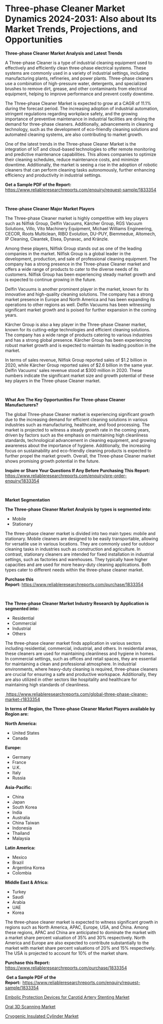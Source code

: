 <p><h1>Three-phase Cleaner Market Dynamics 2024-2031: Also about Its Market Trends, Projections, and Opportunities</h1></p><p><strong>Three-phase Cleaner Market Analysis and Latest Trends</strong></p>
<p><p>A Three-phase Cleaner is a type of industrial cleaning equipment used to effectively and efficiently clean three-phase electrical systems. These systems are commonly used in a variety of industrial settings, including manufacturing plants, refineries, and power plants. Three-phase cleaners use a combination of high-pressure water, detergents, and specialized brushes to remove dirt, grease, and other contaminants from electrical equipment, helping to improve performance and prevent costly downtime.</p><p>The Three-phase Cleaner Market is expected to grow at a CAGR of 11.1% during the forecast period. The increasing adoption of industrial automation, stringent regulations regarding workplace safety, and the growing importance of preventive maintenance in industrial facilities are driving the demand for three-phase cleaners. Additionally, advancements in cleaning technology, such as the development of eco-friendly cleaning solutions and automated cleaning systems, are also contributing to market growth.</p><p>One of the latest trends in the Three-phase Cleaner Market is the integration of IoT and cloud-based technologies to offer remote monitoring and predictive maintenance capabilities. This allows companies to optimize their cleaning schedules, reduce maintenance costs, and minimize downtime. Additionally, the market is seeing a rise in the adoption of robotic cleaners that can perform cleaning tasks autonomously, further enhancing efficiency and productivity in industrial settings.</p></p>
<p><strong>Get a Sample PDF of the Report:&nbsp;</strong> <a href="https://www.reliableresearchreports.com/enquiry/request-sample/1833354">https://www.reliableresearchreports.com/enquiry/request-sample/1833354</a></p>
<p>&nbsp;</p>
<p><strong>Three-phase Cleaner Major Market Players</strong></p>
<p><p>The Three-phase Cleaner market is highly competitive with key players such as Nilfisk Group, Delfin Vacuums, Kärcher Group, RGS Vacuum Solutions, Villo, Vito Machinery Equipment, Michael Williams Engineering, CECOR, Roots Multiclean, RIBO Evolution, DU-PUY, Biemmedue, Altomech, IP Cleaning, Cleantek, Elsea, Dynavac, and Kränzle. </p><p>Among these players, Nilfisk Group stands out as one of the leading companies in the market. Nilfisk Group is a global leader in the development, production, and sale of professional cleaning equipment. The company has a strong presence in the Three-phase Cleaner market and offers a wide range of products to cater to the diverse needs of its customers. Nilfisk Group has been experiencing steady market growth and is expected to continue growing in the future.</p><p>Delfin Vacuums is another prominent player in the market, known for its innovative and high-quality cleaning solutions. The company has a strong market presence in Europe and North America and has been expanding its operations to other regions as well. Delfin Vacuums has been witnessing significant market growth and is poised for further expansion in the coming years.</p><p>Kärcher Group is also a key player in the Three-phase Cleaner market, known for its cutting-edge technologies and efficient cleaning solutions. The company has a wide range of products catering to various industries and has a strong global presence. Kärcher Group has been experiencing robust market growth and is expected to maintain its leading position in the market.</p><p>In terms of sales revenue, Nilfisk Group reported sales of $1.2 billion in 2020, while Kärcher Group reported sales of $2.6 billion in the same year. Delfin Vacuums' sales revenue stood at $300 million in 2020. These numbers indicate the significant market size and growth potential of these key players in the Three-phase Cleaner market.</p></p>
<p>&nbsp;</p>
<p><strong>What Are The Key Opportunities For Three-phase Cleaner Manufacturers?</strong></p>
<p><p>The global Three-phase Cleaner market is experiencing significant growth due to the increasing demand for efficient cleaning solutions in various industries such as manufacturing, healthcare, and food processing. The market is projected to witness a steady growth rate in the coming years, driven by factors such as the emphasis on maintaining high cleanliness standards, technological advancement in cleaning equipment, and growing awareness about the importance of hygiene. Additionally, the increasing focus on sustainability and eco-friendly cleaning products is expected to further propel the market growth. Overall, the Three-phase Cleaner market shows promising growth potential in the future.</p></p>
<p><strong>Inquire or Share Your Questions If Any Before Purchasing This Report:</strong> <a href="https://www.reliableresearchreports.com/enquiry/pre-order-enquiry/1833354">https://www.reliableresearchreports.com/enquiry/pre-order-enquiry/1833354</a></p>
<p>&nbsp;</p>
<p><strong>Market Segmentation</strong></p>
<p><strong>The Three-phase Cleaner Market Analysis by types is segmented into:</strong></p>
<p><ul><li>Mobile</li><li>Stationary</li></ul></p>
<p><p>The three-phase cleaner market is divided into two main types: mobile and stationary. Mobile cleaners are designed to be easily transportable, allowing for versatile use in various locations. They are commonly used for outdoor cleaning tasks in industries such as construction and agriculture. In contrast, stationary cleaners are intended for fixed installation in industrial settings, such as factories and warehouses. They typically have higher capacities and are used for more heavy-duty cleaning applications. Both types cater to different needs within the three-phase cleaner market.</p></p>
<p><strong>Purchase this Report:&nbsp;</strong><a href="https://www.reliableresearchreports.com/purchase/1833354">https://www.reliableresearchreports.com/purchase/1833354</a></p>
<p>&nbsp;</p>
<p><strong>The Three-phase Cleaner Market Industry Research by Application is segmented into:</strong></p>
<p><ul><li>Residential</li><li>Commercial</li><li>Industrial</li><li>Others</li></ul></p>
<p><p>The three-phase cleaner market finds application in various sectors including residential, commercial, industrial, and others. In residential areas, these cleaners are used for maintaining cleanliness and hygiene in homes. In commercial settings, such as offices and retail spaces, they are essential for maintaining a clean and professional atmosphere. In industrial environments, where heavy-duty cleaning is required, three-phase cleaners are crucial for ensuring a safe and productive workspace. Additionally, they are also utilized in other sectors like hospitality and healthcare for maintaining high standards of cleanliness.</p></p>
<p><a href="https://www.reliableresearchreports.com/global-three-phase-cleaner-market-r1833354">&nbsp;https://www.reliableresearchreports.com/global-three-phase-cleaner-market-r1833354</a></p>
<p><strong>In terms of Region, the Three-phase Cleaner Market Players available by Region are:</strong></p>
<p>
    <p> <strong> North America: </strong>
        <ul>
            <li>United States</li>
            <li>Canada</li>
        </ul>
        </p> 
    <p> <strong> Europe: </strong>
        <ul>
            <li>Germany</li>
            <li>France</li>
            <li>U.K.</li>
            <li>Italy</li>
            <li>Russia</li>
        </ul>
        </p> 
    <p> <strong> Asia-Pacific: </strong>
        <ul>
            <li>China</li>
            <li>Japan</li>
            <li>South Korea</li>
            <li>India</li>
            <li>Australia</li>
            <li>China Taiwan</li>
            <li>Indonesia</li>
            <li>Thailand</li>
            <li>Malaysia</li>
        </ul>
        </p> 
    <p> <strong> Latin America: </strong>
        <ul>
            <li>Mexico</li>
            <li>Brazil</li>
            <li>Argentina Korea</li>
            <li>Colombia</li>
        </ul>
        </p> 
    <p> <strong> Middle East & Africa: </strong>
        <ul>
            <li>Turkey</li>
            <li>Saudi</li>
            <li>Arabia</li>
            <li>UAE</li>
            <li>Korea</li>
        </ul>
    </p>
    </p>
<p><p>The three-phase cleaner market is expected to witness significant growth in regions such as North America, APAC, Europe, USA, and China. Among these regions, APAC and China are anticipated to dominate the market with a market share percent valuation of 35% and 30% respectively. North America and Europe are also expected to contribute substantially to the market with market share percent valuations of 20% and 15% respectively. The USA is projected to account for 10% of the market share.</p></p>
<p><strong>Purchase this Report: </strong><a href="https://www.reliableresearchreports.com/purchase/1833354">https://www.reliableresearchreports.com/purchase/1833354</a></p>
<p>&nbsp;<strong>Get a Sample PDF of the Report:&nbsp;&nbsp;</strong><a href="https://www.reliableresearchreports.com/enquiry/request-sample/1833354">https://www.reliableresearchreports.com/enquiry/request-sample/1833354</a></p>
<p><strong></strong></p>
<p><p><a href="https://github.com/ranaacryptoaddmin/Market-Research-Report-List-1/blob/main/embolic-protection-devices-for-carotid-artery-stenting-market.md">Embolic Protection Devices for Carotid Artery Stenting Market</a></p><p><a href="https://github.com/RoccoManning/Market-Research-Report-List-6/blob/main/oral-3d-scanning-market.md">Oral 3D Scanning Market</a></p><p><a href="https://github.com/jadenRaynor/Market-Research-Report-List-1/blob/main/cryogenic-insulated-cylinder-market.md">Cryogenic Insulated Cylinder Market</a></p></p>